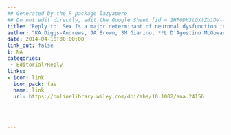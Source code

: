 ```yaml
---
## Generated by the R package lazyapero
## Do not edit directly, edit the Google Sheet [id = 1HPQDH3tOXtZb1DV--8wR9CKAzUz5aywWc2vM3OQ5SrU]
title: "Reply to: Sex Is a major determinant of neuronal dysfunction in neurofibromatosis type 1"
author: "KA Diggs‐Andrews, JA Brown, SM Gianino, **L D'Agostino McGowan**, JB Rubin, DF Wozniak, DH Gutmann"
date: 2014-04-18T00:00:00
link_out: false
i: NA
categories:
 - Editorial/Reply
links:
- icon: link
  icon_pack: fas
  name: link
  url: https://onlinelibrary.wiley.com/doi/abs/10.1002/ana.24156




---
```




